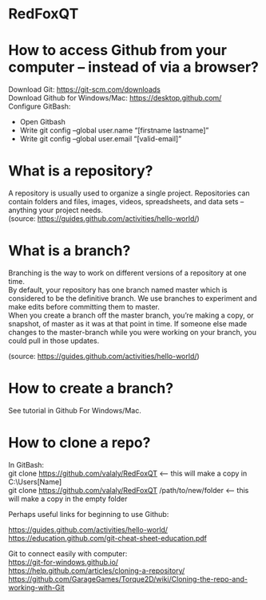 # RedFoxQT

# How to access Github from your computer – instead of via a browser?
Download Git: https://git-scm.com/downloads  
Download Github for Windows/Mac: https://desktop.github.com/  
Configure GitBash:  
-	Open Gitbash  
-	Write git config –global user.name “[firstname lastname]”  
-	Write git config –global user.email “[valid-email]”  

# What is a repository?  
A repository is usually used to organize a single project. Repositories can contain folders and files, images, videos, spreadsheets, and data sets – anything your project needs.   
(source: https://guides.github.com/activities/hello-world/)  

# What is a branch?  
Branching is the way to work on different versions of a repository at one time.  
By default, your repository has one branch named master which is considered to be the definitive branch. We use branches to experiment and make edits before committing them to master.  
When you create a branch off the master branch, you’re making a copy, or snapshot, of master as it was at that point in time. If someone else made changes to the master-branch while you were working on your branch, you could pull in those updates.   

(source: https://guides.github.com/activities/hello-world/)  


# How to create a branch?  
See tutorial in Github For Windows/Mac.  

# How to clone a repo?  
In GitBash:  
git clone https://github.com/valaly/RedFoxQT <-- this will make a copy in C:\Users\[Name]  
git clone https://github.com/valaly/RedFoxQT /path/to/new/folder <-- this will make a copy in the empty folder  




Perhaps useful links for beginning to use Github:

https://guides.github.com/activities/hello-world/  
https://education.github.com/git-cheat-sheet-education.pdf  
  
Git to connect easily with computer:  
https://git-for-windows.github.io/  
https://help.github.com/articles/cloning-a-repository/  
https://github.com/GarageGames/Torque2D/wiki/Cloning-the-repo-and-working-with-Git
